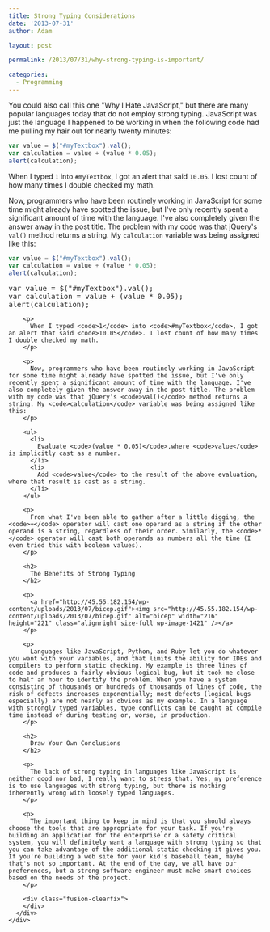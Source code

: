 ```yaml
---
title: Strong Typing Considerations
date: '2013-07-31'
author: Adam

layout: post

permalink: /2013/07/31/why-strong-typing-is-important/

categories:
  - Programming
---
```

You could also call this one "Why I Hate JavaScript," but there are many popular
languages today that do not employ strong typing. JavaScript was just the
language I happened to be working in when the following code had me pulling my
hair out for nearly twenty minutes:

```javascript
var value = $("#myTextbox").val();
var calculation = value + (value * 0.05);
alert(calculation);
```

When I typed `1` into `#myTextbox`, I got an alert that said `10.05`. I lost
count of how many times I double checked my math.

Now, programmers who have been routinely working in JavaScript for some time
might already have spotted the issue, but I've only recently spent a significant
amount of time with the language. I've also completely given the answer away in
the post title. The problem with my code was that jQuery's `val()` method
returns a string. My `calculation` variable was being assigned like this:

```javascript
var value = $("#myTextbox").val();
var calculation = value + (value * 0.05);
alert(calculation);
```

<div class="fusion-fullwidth fullwidth-box hundred-percent-fullwidth non-hundred-percent-height-scrolling"  style='background-color: rgba(255,255,255,0);background-position: center center;background-repeat: no-repeat;padding-top:0px;padding-right:0px;padding-bottom:0px;padding-left:0px;'>
  <div class="fusion-builder-row fusion-row ">
    <div  class="fusion-layout-column fusion_builder_column fusion_builder_column_1_1 fusion-builder-column-46 fusion-one-full fusion-column-first fusion-column-last fusion-column-no-min-height 1_1"  style='margin-top:0px;margin-bottom:0px;'>
      <div class="fusion-column-wrapper" style="background-position:left top;background-repeat:no-repeat;-webkit-background-size:cover;-moz-background-size:cover;-o-background-size:cover;background-size:cover;"   data-bg-url="">
        <pre class="brush: jscript; title: ; notranslate" title="">
var value = $("#myTextbox").val();
var calculation = value + (value * 0.05);
alert(calculation);
</pre>

        <p>
          When I typed <code>1</code> into <code>#myTextbox</code>, I got an alert that said <code>10.05</code>. I lost count of how many times I double checked my math.
        </p>

        <p>
          Now, programmers who have been routinely working in JavaScript for some time might already have spotted the issue, but I've only recently spent a significant amount of time with the language. I've also completely given the answer away in the post title. The problem with my code was that jQuery's <code>val()</code> method returns a string. My <code>calculation</code> variable was being assigned like this:
        </p>

        <ul>
          <li>
            Evaluate <code>(value * 0.05)</code>,where <code>value</code> is implicitly cast as a number.
          </li>
          <li>
            Add <code>value</code> to the result of the above evaluation, where that result is cast as a string.
          </li>
        </ul>

        <p>
          From what I've been able to gather after a little digging, the <code>+</code> operator will cast one operand as a string if the other operand is a string, regardless of their order. Similarly, the <code>*</code> operator will cast both operands as numbers all the time (I even tried this with boolean values).
        </p>

        <h2>
          The Benefits of Strong Typing
        </h2>

        <p>
          <a href="http://45.55.182.154/wp-content/uploads/2013/07/bicep.gif"><img src="http://45.55.182.154/wp-content/uploads/2013/07/bicep.gif" alt="bicep" width="216" height="221" class="alignright size-full wp-image-1421" /></a>
        </p>

        <p>
          Languages like JavaScript, Python, and Ruby let you do whatever you want with your variables, and that limits the ability for IDEs and compilers to perform static checking. My example is three lines of code and produces a fairly obvious logical bug, but it took me close to half an hour to identify the problem. When you have a system consisting of thousands or hundreds of thousands of lines of code, the risk of defects increases exponentially; most defects (logical bugs especially) are not nearly as obvious as my example. In a language with strongly typed variables, type conflicts can be caught at compile time instead of during testing or, worse, in production.
        </p>

        <h2>
          Draw Your Own Conclusions
        </h2>

        <p>
          The lack of strong typing in languages like JavaScript is neither good nor bad, I really want to stress that. Yes, my preference is to use languages with strong typing, but there is nothing inherently wrong with loosely typed languages.
        </p>

        <p>
          The important thing to keep in mind is that you should always choose the tools that are appropriate for your task. If you're building an application for the enterprise or a safety critical system, you will definitely want a language with strong typing so that you can take advantage of the additional static checking it gives you. If you're building a web site for your kid's baseball team, maybe that's not so important. At the end of the day, we all have our preferences, but a strong software engineer must make smart choices based on the needs of the project.
        </p>

        <div class="fusion-clearfix">
        </div>
      </div>
    </div>
  </div>
</div>